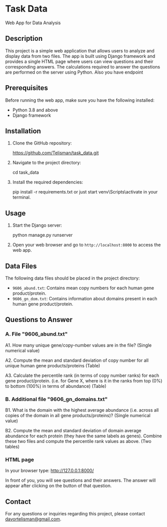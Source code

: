 # Task Data

Web App for Data Analysis

## Description

This project is a simple web application that allows users to analyze and display data from two files. The app is built using Django framework and provides a single HTML page where users can view questions and their corresponding answers. The calculations required to answer the questions are performed on the server using Python.
Also you have endpoint
## Prerequisites

Before running the web app, make sure you have the following installed:

- Python 3.8 and above
- Django framework

## Installation

1. Clone the GitHub repository:
   
    https://github.com/Telisman/task_data.git


2. Navigate to the project directory:

    cd task_data


3. Install the required dependencies:

    pip install -r requirements.txt or just start venv\Scripts\activate in your terminal.



## Usage

1. Start the Django server:
   

    python manage.py runserver


2. Open your web browser and go to `http://localhost:8000` to access the web app.

## Data Files

The following data files should be placed in the project directory:

- `9606_abund.txt`: Contains mean copy numbers for each human gene product/protein.
- `9606_gn_dom.txt`: Contains information about domains present in each human gene product/protein.

## Questions to Answer

### A. File "9606_abund.txt"

A1. How many unique gene/copy-number values are in the file? (Single numerical value)

A2. Compute the mean and standard deviation of copy number for all unique human gene products/proteins (Table)

A3. Calculate the percentile rank (in terms of copy number ranks) for each gene product/protein.
(i.e. for Gene X, where is it in the ranks from top (0%) to bottom (100%) in terms of abundance) (Table)

### B. Additional file "9606_gn_domains.txt"

B1. What is the domain with the highest average abundance (i.e. across all copies of the domain in all gene products/proteins)? (Single numerical value)

B2. Compute the mean and standard deviation of domain average abundance for each protein (they have the same labels as genes). Combine these two files and compute the percentile rank values as above. (Two tables)


### HTML page
In your browser type: http://127.0.0.1:8000/

In front of you, you will see questions and their answers. The answer will appear after clicking on the button of that question.


## Contact


For any questions or inquiries regarding this project, please contact davortelisman@gmail.com.

